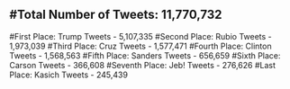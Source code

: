#Total Number of Tweets: 11,770,732 
---
#First Place: Trump Tweets - 5,107,335
#Second Place: Rubio Tweets - 1,973,039
#Third Place: Cruz Tweets - 1,577,471
#Fourth Place: Clinton Tweets - 1,568,563
#Fifth Place: Sanders Tweets - 656,659
#Sixth Place: Carson Tweets - 366,608
#Seventh Place: Jeb! Tweets - 276,626
#Last Place: Kasich Tweets - 245,439
